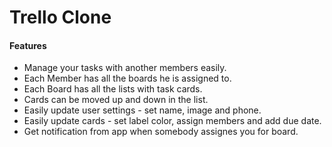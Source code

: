 # Trello Clone

#### Features

- Manage your tasks with another members easily.
- Each Member has all the boards he is assigned to.
- Each Board has all the lists with task cards.
- Cards can be moved up and down in the list.
- Easily update user settings - set name, image and phone.
- Easily update cards - set label color, assign members and add due date.
- Get notification from app when somebody assignes you for board.
